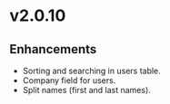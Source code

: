 # v2.0.10

## Enhancements

* Sorting and searching in users table.
* Company field for users.
* Split names (first and last names).